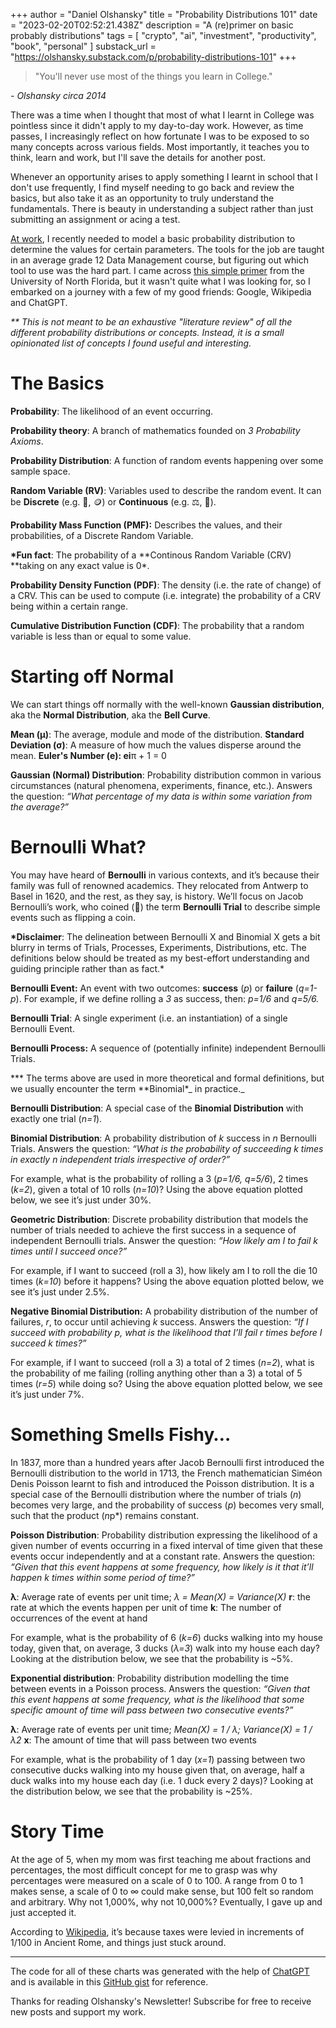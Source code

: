 +++
author = "Daniel Olshansky"
title = "Probability Distributions 101"
date = "2023-02-20T02:52:21.438Z"
description = "A (re)primer on basic probably distributions"
tags = [
    "crypto", "ai", "investment", "productivity", "book", "personal"
]
substack_url = "https://olshansky.substack.com/p/probability-distributions-101"
+++

> "You'll never use most of the things you learn in College."

_- Olshansky circa 2014_

There was a time when I thought that most of what I learnt in College was pointless since it didn't apply to my day-to-day work. However, as time passes, I increasingly reflect on how fortunate I was to be exposed to so many concepts across various fields. Most importantly, it teaches you to think, learn and work, but I'll save the details for another post.

Whenever an opportunity arises to apply something I learnt in school that I don't use frequently, I find myself needing to go back and review the basics, but also take it as an opportunity to truly understand the fundamentals. There is beauty in understanding a subject rather than just submitting an assignment or acing a test.

[At work](https://github.com/pokt-network/pocket-core/issues/1523), I recently needed to model a basic probability distribution to determine the values for certain parameters. The tools for the job are taught in an average grade 12 Data Management course, but figuring out which tool to use was the hard part. I came across [this simple primer](https://www.unf.edu/~cwinton/html/cop4300/s09/class.notes/DiscreteDist.pdf) from the University of North Florida, but it wasn't quite what I was looking for, so I embarked on a journey with a few of my good friends: Google, Wikipedia and ChatGPT.

_\*\* This is not meant to be an exhaustive "literature review" of all the different probability distributions or concepts. Instead, it is a small opinionated list of concepts I found useful and interesting._

# The Basics

**Probability**: The likelihood of an event occurring.

**Probability theory**: A branch of mathematics founded on _3 Probability Axioms_.

**Probability Distribution**: A function of random events happening over some sample space.

**Random Variable (RV)**: Variables used to describe the random event. It can be **Discrete** (e.g. 🎲, 🪙) or **Continuous** (e.g. ⚖️, 📏).

**Probability Mass Function (PMF):** Describes the values, and their probabilities, of a Discrete Random Variable.

**\*Fun fact**: The probability of a **Continous Random Variable (CRV) **taking on any exact value is 0\*.

**Probability Density Function (PDF)**: The density (i.e. the rate of change) of a CRV. This can be used to compute (i.e. integrate) the probability of a CRV being within a certain range.

**Cumulative Distribution Function (CDF)**: The probability that a random variable is less than or equal to some value.

# Starting off Normal

We can start things off normally with the well-known **Gaussian distribution**, aka the **Normal Distribution**, aka the **Bell Curve**.

**Mean (µ)**: The average, module and mode of the distribution.
**Standard Deviation (σ)**: A measure of how much the values disperse around the mean.
**Euler's Number (e): **e**i**π + 1 = 0

**Gaussian (Normal) Distribution**: Probability distribution common in various circumstances (natural phenomena, experiments, finance, etc.). Answers the question: _“What percentage of my data is within some variation from the average?”_

# Bernoulli What?

You may have heard of **Bernoulli** in various contexts, and it’s because their family was full of renowned academics. They relocated from Antwerp to Basel in 1620, and the rest, as they say, is history. We’ll focus on Jacob Bernoulli’s work, who coined (🥁) the term **Bernoulli Trial** to describe simple events such as flipping a coin.

**\*Disclaimer**: The delineation between Bernoulli X and Binomial X gets a bit blurry in terms of Trials, Processes, Experiments, Distributions, etc. The definitions below should be treated as my best-effort understanding and guiding principle rather than as fact.\*

**Bernoulli Event:** An event with two outcomes: **success** (_p_) or **failure** (_q=1-p_). For example, if we define rolling a _3_ as success, then: _p=1/6_ and _q=5/6._

**Bernoulli Trial**: A single experiment (i.e. an instantiation) of a single Bernoulli Event.

**Bernoulli Process:** A sequence of (potentially infinite) independent Bernoulli Trials.

**\* The terms above are used in more theoretical and formal definitions, but we usually encounter the term **Binomial\*_ in practice._

**Bernoulli Distribution**: A special case of the **Binomial Distribution** with exactly one trial (_n=1_).

**Binomial Distribution**: A probability distribution of _k_ success in _n_ Bernoulli Trials. Answers the question: _“What is the probability of succeeding k times in exactly n independent trials irrespective of order?”_

For example, what is the probability of rolling a 3 (_p=1/6, q=5/6_), 2 times (_k=2_), given a total of 10 rolls (_n=10_)? Using the above equation plotted below, we see it’s just under 30%.

**Geometric Distribution**: Discrete probability distribution that models the number of trials needed to achieve the first success in a sequence of independent Bernoulli trials. Answer the question: _“How likely am I to fail k times until I succeed once?”_

For example, if I want to succeed (roll a 3), how likely am I to roll the die 10 times (_k=10_) before it happens? Using the above equation plotted below, we see it’s just under 2.5%.

**Negative Binomial Distribution:** A probability distribution of the number of failures, _r_, to occur until achieving _k_ success. Answers the question: _“If I succeed with probability p, what is the likelihood that I’ll fail r times before I succeed k times?”_

For example, if I want to succeed (roll a 3) a total of 2 times (_n=2_), what is the probability of me failing (rolling anything other than a 3) a total of 5 times (_r=5_) while doing so? Using the above equation plotted below, we see it’s just under 7%.

# Something Smells Fishy…

In 1837, more than a hundred years after Jacob Bernoulli first introduced the Bernoulli distribution to the world in 1713, the French mathematician Siméon Denis Poisson learnt to fish and introduced the Poisson distribution. It is a special case of the Bernoulli distribution where the number of trials (_n_) becomes very large, and the probability of success (_p_) becomes very small, such that the product (*n*p\*) remains constant.

**Poisson Distribution**: Probability distribution expressing the likelihood of a given number of events occurring in a fixed interval of time given that these events occur independently and at a constant rate. Answers the question: _“Given that this event happens at some frequency, how likely is it that it’ll happen k times within some period of time?”_

**λ**: Average rate of events per unit time; _λ = Mean(X) = Variance(X)_
**r**: the rate at which the events happen per unit of time
**k**: The number of occurrences of the event at hand

For example, what is the probability of 6 (_k=6_) ducks walking into my house today, given that, on average, 3 ducks (_λ=3_) walk into my house each day? Looking at the distribution below, we see that the probability is ~5%.

**Exponential distribution**: Probability distribution modelling the time between events in a Poisson process. Answers the question: _“Given that this event happens at some frequency, what is the likelihood that some specific amount of time will pass between two consecutive events?”_

**λ**: Average rate of events per unit time; _Mean(X) = 1 / λ; Variance(X) = 1 / λ2_
**x**: The amount of time that will pass between two events

For example, what is the probability of 1 day (_x=1_) passing between two consecutive ducks walking into my house given that, on average, half a duck walks into my house each day (i.e. 1 duck every 2 days)? Looking at the distribution below, we see that the probability is ~25%.

# Story Time

At the age of 5, when my mom was first teaching me about fractions and percentages, the most difficult concept for me to grasp was why percentages were measured on a scale of 0 to 100. A range from 0 to 1 makes sense, a scale of 0 to ∞ could make sense, but 100 felt so random and arbitrary. Why not 1,000%, why not 10,000%? Eventually, I gave up and just accepted it.

According to [Wikipedia](https://en.wikipedia.org/wiki/Percentage#cite_note-4), it’s because taxes were levied in increments of 1/100 in Ancient Rome, and things just stuck around.

---

The code for all of these charts was generated with the help of [ChatGPT](http://chat.openai.com) and is available in this [GitHub gist](https://gist.github.com/Olshansk/262eae3c7ceee79fbef5b97491768b6d) for reference.

Thanks for reading Olshansky's Newsletter! Subscribe for free to receive new posts and support my work.
